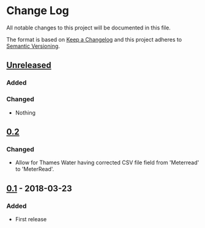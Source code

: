# Change Log
All notable changes to this project will be documented in this file.

The format is based on [Keep a Changelog](http://keepachangelog.com/)
and this project adheres to [Semantic Versioning](http://semver.org/).

## [Unreleased]
### Added

### Changed
- Nothing

## [0.2]
### Changed
- Allow for Thames Water having corrected CSV file field from 'Meterread' to
 'MeterRead'.

## [0.1] - 2018-03-23
### Added
- First release

[Unreleased]: https://github.com/papadeltasierra/thameswater/compare/0.1...HEAD
[0.2]: https://github.com/papadeltasierra/thameswater/0.2
[0.1]: https://github.com/papadeltasierra/thameswater/0.1